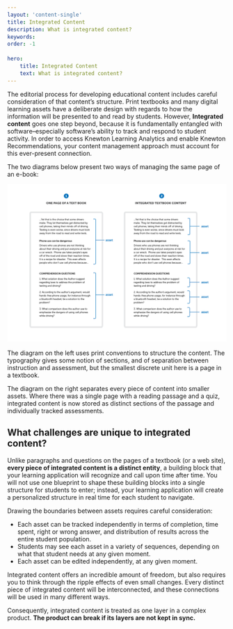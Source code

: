 ```yaml
---
layout: 'content-single'
title: Integrated Content
description: What is integrated content?
keywords: 
order: -1

hero:
    title: Integrated Content
    text: What is integrated content?
---
```


The editorial process for developing educational content includes careful consideration of that content’s structure. Print textbooks and many digital learning assets have a deliberate design with regards to how the information will be presented to and read by students. However, **Integrated content** goes one step beyond, because it is fundamentally entangled with software–especially software’s ability to track and respond to student activity. In order to access Knewton Learning Analytics and enable Knewton Recommendations, your content management approach must account for this ever-present connection.

The two diagrams below present two ways of managing the same page of an e-book:

[![Two different ways of managing the same ebook content](/resources/images/content-integrated-1.png)](/resources/images/content-integrated-1.png)

The diagram on the left uses print conventions to structure the content. The typography gives some notion of sections, and of separation between instruction and assessment, but the smallest discrete unit here is a page in a textbook.

The diagram on the right separates every piece of content into smaller assets. Where there was a single page with a reading passage and a quiz, integrated content is now stored as distinct sections of the passage and individually tracked assessments.

## What challenges are unique to integrated content?

Unlike paragraphs and questions on the pages of a textbook (or a web site), **every piece of integrated content is a distinct entity**, a building block that your learning application will recognize and call upon time after time. You will not use one blueprint to shape these building blocks into a single structure for students to enter; instead, your learning application will create a personalized structure in real time for each student to navigate.

Drawing the boundaries between assets requires careful consideration:

*   Each asset can be tracked independently in terms of completion, time spent, right or wrong answer, and distribution of results across the entire student population.
*   Students may see each asset in a variety of sequences, depending on what that student needs at any given moment.
*   Each asset can be edited independently, at any given moment.

Integrated content offers an incredible amount of freedom, but also requires you to think through the ripple effects of even small changes. Every distinct piece of integrated content will be interconnected, and these connections will be used in many different ways.

Consequently, integrated content is treated as one layer in a complex product. **The product can break if its layers are not kept in sync.**

